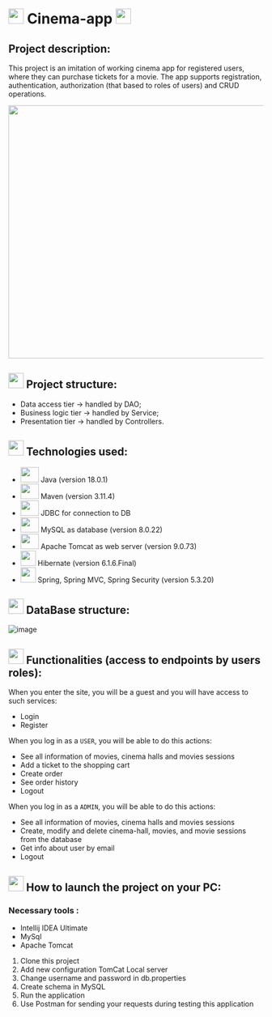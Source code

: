# <img height="30" src="https://cdn-icons-png.flaticon.com/512/3418/3418886.png" width="30"/> Cinema-app <img height="30" src="https://cdn-icons-png.flaticon.com/512/3418/3418886.png" width="30"/>
## Project description:

This project is an imitation of working cinema app for registered users, where they can purchase tickets for a movie.
The app supports registration, authentication, authorization (that based to roles of users) and CRUD operations.


<img height="500" src="https://www.linguahouse.com/linguafiles/md5/c1a891a2958ae7c85915f28d4aaa3da1" width="950"/>


 ##  <img height="30" src="https://cdn-icons-png.flaticon.com/512/2790/2790295.png" width="30"/> Project structure:

- Data access tier -> handled by DAO;
- Business logic tier -> handled by Service;
- Presentation tier -> handled by Controllers.


 ## <img height="30" src="https://img.freepik.com/free-vector/illustration-social-media-concept_53876-18383.jpg?w=2000" width="30"/> Technologies used:

- <img height="30" src="https://cdn-icons-png.flaticon.com/512/5968/5968282.png" width="36"/> Java (version 18.0.1)
- <img height="30" src="https://images.sftcdn.net/images/t_app-logo-xl,f_auto,dpr_2/p/6ca8194c-164f-4718-930a-2bed171d0430/1359200834/apache-maven-maven-logo.png" width="36"/> Maven (version 3.11.4)
- <img height="30" src="https://encrypted-tbn0.gstatic.com/images?q=tbn:ANd9GcRsGDWZvGnIggXi_v9xMGaW9qZrlPaFz_Cjjw&usqp=CAU" width="36"/> JDBC for connection to DB
- <img height="30" src="https://camo.githubusercontent.com/f85f882cb31eeaeee657ec955313015c30378e8f56c3dc2f06933b617a276cfd/68747470733a2f2f77372e706e6777696e672e636f6d2f706e67732f3734372f3739382f706e672d7472616e73706172656e742d6d7973716c2d6c6f676f2d6d7973716c2d64617461626173652d7765622d646576656c6f706d656e742d636f6d70757465722d736f6674776172652d646f6c7068696e2d6d6172696e652d6d616d6d616c2d616e696d616c732d746578742d7468756d626e61696c2e706e67" width="36"/> MySQL as database (version 8.0.22)
- <img height="30" src="https://upload.wikimedia.org/wikipedia/commons/thumb/f/fe/Apache_Tomcat_logo.svg/1280px-Apache_Tomcat_logo.svg.png" width="36"/> Apache Tomcat as web server (version 9.0.73)
- <img height="30" src="https://static-00.iconduck.com/assets.00/hibernate-icon-491x512-qd6jy16p.png" width="30"/> Hibernate (version 6.1.6.Final)
- <img height="30" src="https://www.svgrepo.com/show/354380/spring-icon.svg" width="30"/> Spring, Spring MVC, Spring Security (version 5.3.20)

## <img height="30" src="https://www.svgrepo.com/show/224774/database.svg" width="30"/> DataBase structure:
![image](https://github.com/Vasyl-Piznak/my-cinema-app/assets/106866989/d095ac55-8132-4c75-844a-2801f684e467)


 ## <img height="30" src="https://cdn4.iconfinder.com/data/icons/survey-3/48/bl_478_real_time_features_live_internet_streaming_results_statistics_reports-512.png" width="30"/> Functionalities (access to endpoints by users roles):

When you enter the site, you will be a guest and you will have access to such services:
* Login
* Register

When you log in as a `USER`, you will be able to do this actions:
* See all information of movies, cinema halls and movies sessions
* Add a ticket to the shopping cart
* Create order
* See order history
* Logout

When you log in as a `ADMIN`, you will be able to do this actions:
* See all information of movies, cinema halls and movies sessions
* Create, modify and delete cinema-hall, movies, and movie sessions from the database
* Get info about user by email
* Logout

## <img height="30" src="https://cdn-icons-png.flaticon.com/512/4703/4703650.png" width="30"/> How to launch the project on your PC:

### Necessary tools :
* Intellij IDEA Ultimate
* MySql
* Apache Tomcat

1. Clone this project
2. Add new configuration TomCat Local server
3. Change username and password in db.properties
4. Create schema in MySQL
5. Run the application
6. Use Postman for sending your requests during testing this application
